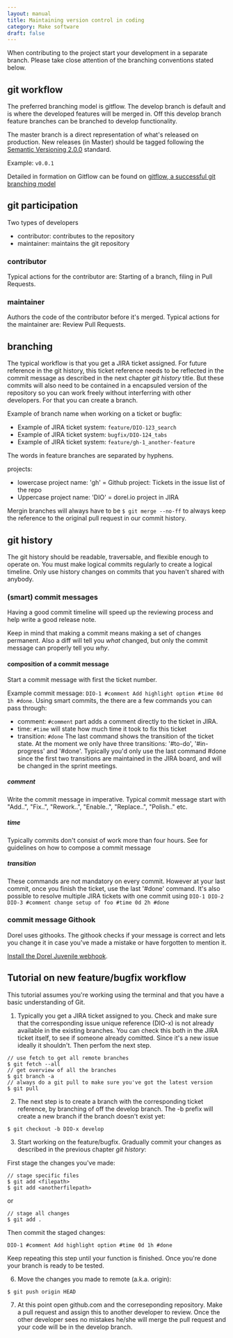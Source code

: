 ```yaml
---
layout: manual
title: Maintaining version control in coding
category: Make software
draft: false
---
```


When contributing to the project start your development in a separate branch. Please take close attention of the branching conventions stated below. 

## git workflow

The preferred branching model is gitflow. The develop branch is default and is where the developed features will be merged in. Off this develop branch feature branches can be branched to develop functionality. 

The master branch is a direct representation of what's released on production. New releases (in Master) should be tagged following the [Semantic Versioning 2.0.0](http://semver.org) standard. 

Example: `v0.0.1`

Detailed in formation on Gitflow can be found on [gitflow, a successful git branching model](http://nvie.com/posts/a-successful-git-branching-model/)

## git participation

Two types of developers

- contributor: contributes to the repository
- maintainer: maintains the git repository

### contributor
Typical actions for the contributor are: Starting of a branch, filing in Pull Requests.

### maintainer 
Authors the code of the contributor before it's merged. 
Typical actions for the maintainer are: Review Pull Requests. 

## branching

The typical workflow is that you get a JIRA ticket assigned. For future reference in the git history, this ticket reference needs to be reflected in the commit message as described in the next chapter *git history* title. But these commits will also need to be contained in a encapsuled version of the repository so you can work freely without interferring with other developers. For that you can create a branch. 

Example of branch name when working on a ticket or bugfix:

- Example of JIRA ticket system: `feature/DIO-123_search`
- Example of JIRA ticket system: `bugfix/DIO-124_tabs`
- Example of JIRA ticket system: `feature/gh-1_another-feature`

The words in feature branches are separated by hyphens.

projects:
- lowercase project name: 'gh' = Github project: Tickets in the issue list of the repo
- Uppercase project name: 'DIO' = dorel.io project in JIRA

Mergin branches will always have to be `$ git merge --no-ff` to always keep the reference to the original pull request in our commit history.

## git history

The git history should be readable, traversable, and flexible enough to operate on. You must make logical commits regularly to create a logical timeline. Only use history changes on commits that you haven't shared with anybody.

### (smart) commit messages

Having a good commit timeline will speed up the reviewing process and help write a good release note.

Keep in mind that making a commit means making a set of changes permanent. Also a diff will tell you _what_ changed, but only the commit message can properly tell you _why_.

#### composition of a commit message

Start a commit message with first the ticket number. 

Example commit message: `DIO-1 #comment Add highlight option #time 0d 1h #done`. Using smart commits, the there are a few commands you can pass through: 
- comment: `#comment` part adds a comment directly to the ticket in JIRA. 
- time: `#time` will state how much time it took to fix this ticket 
- transition: `#done` The last command shows the transition of the ticket state. At the moment we only have three transitions: '#to-do', '#in-progress' and '#done'. Typically you'd only use the last command #done since the first two transitions are maintained in the JIRA board, and will be changed in the sprint meetings. 

##### comment
Write the commit message in imperative. Typical commit message start with "Add..", "Fix..", "Rework..", "Enable..", "Replace..", "Polish.." etc.

##### time
Typically commits don't consist of work more than four hours. See for guidelines on how to compose a commit message 

##### transition

These commands are not mandatory on every commit. However at your last commit, once you finish the ticket, use the last '#done' command. It's also possible to resolve multiple JIRA tickets with one commit using `DIO-1 DIO-2 DIO-3 #comment change setup of foo #time 0d 2h #done`

### commit message Githook

Dorel uses githooks. The githook checks if your message is correct and lets you change it in case you've made a mistake or have forgotten to mention it.

[Install the Dorel Juvenile webhook](https://github.com/dorel/git-hooks).

## Tutorial on new feature/bugfix workflow

This tutorial assumes you're working using the terminal and that you have a basic understanding of Git.

1. Typically you get a JIRA ticket assigned to you. Check and make sure that the corresponding issue unique reference (DIO-x) is not already available in the existing branches. You can check this both in the JIRA ticket itself, to see if someone already comitted. Since it's a new issue ideally it shouldn't. Then perfom the next step.

```
// use fetch to get all remote branches
$ git fetch --all
// get overview of all the branches
$ git branch -a
// always do a git pull to make sure you've got the latest version
$ git pull
```

2. The next step is to create a branch with the corresponding ticket reference, by branching of off the develop branch. The -b prefix will create a new branch if the branch doesn't exist yet:

`$ git checkout -b DIO-x develop`

3. Start working on the feature/bugfix. Gradually commit your changes as described in the previous chapter *git history*:

First stage the changes you've made:
```
// stage specific files
$ git add <filepath>
$ git add <anotherfilepath>
```

or

```
// stage all changes
$ git add .
```

Then commit the staged changes:

`DIO-1 #comment Add highlight option #time 0d 1h #done`

Keep repeating this step until your function is finished. Once you're done your branch is ready to be tested.

6. Move the changes you made to remote (a.k.a. origin):

`$ git push origin HEAD`

7. At this point open github.com and the correseponding repository. Make a pull request and assign this to another developer to review. Once the other developer sees no mistakes he/she will merge the pull request and your code will be in the develop branch. 


